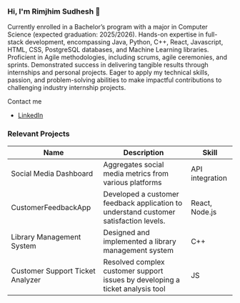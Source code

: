 ### Hi, I'm Rimjhim Sudhesh 👋

<!--
**rimjhimsudhesh/rimjhimsudhesh** is a ✨ _special_ ✨ repository because its `README.md` (this file) appears on your GitHub profile.

Here are some ideas to get you started:

- 🔭 I’m currently working on ...
- 🌱 I’m currently learning ...
- 👯 I’m looking to collaborate on ...
- 🤔 I’m looking for help with ...
- 💬 Ask me about ...
- 📫 How to reach me: ...
- 😄 Pronouns: ...
- ⚡ Fun fact: ...
-->
Currently enrolled in a Bachelor’s program with a major in Computer Science (expected graduation: 2025/2026). Hands-on expertise in full-stack development, encompassing Java, Python, C++, React, Javascript, HTML, CSS, PostgreSQL databases, and Machine Learning libraries. Proficient in Agile methodologies, including scrums, agile ceremonies, and sprints. Demonstrated success in delivering tangible results through internships and personal projects. Eager to apply my technical skills, passion, and problem-solving abilities to make impactful contributions to challenging industry internship projects. 

Contact me 
- [LinkedIn](www.linkedin.com/in/rimjhim-sudhesh)

### Relevant Projects

| Name          | Description | Skill |
| ------------- | ------------- | -------------
| Social Media Dashboard  | Aggregates social media metrics from various platforms  | API integration |
| CustomerFeedbackApp  | Developed a customer feedback application to understand customer satisfaction levels.  | React, Node.js |
| Library Management System | Designed and implemented a library management system | C++ |
| Customer Support Ticket Analyzer | Resolved complex customer support issues by developing a ticket analysis tool | JS |


